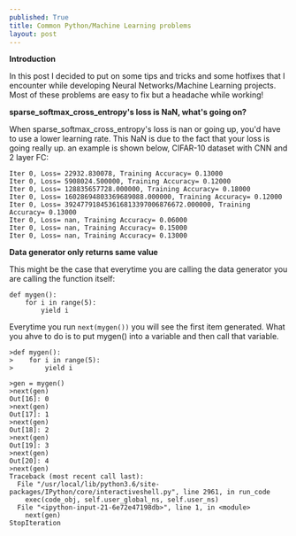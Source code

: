 ```yaml
---
published: True
title: Common Python/Machine Learning problems
layout: post
---
```

**Introduction**

In this post I decided to put on some tips and tricks and some hotfixes that I encounter while developing Neural Networks/Machine Learning projects. Most of these problems are easy to fix but a headache while working!

**sparse_softmax_cross_entropy's loss is NaN, what's going on?**

When sparse_softmax_cross_entropy's loss is nan or going up, you'd have to use a lower learning rate. This NaN is due to the fact that your loss is going really up.
an example is shown below, CIFAR-10 dataset with CNN and 2 layer FC:
```
Iter 0, Loss= 22932.830078, Training Accuracy= 0.13000
Iter 0, Loss= 5908024.500000, Training Accuracy= 0.12000
Iter 0, Loss= 128835657728.000000, Training Accuracy= 0.18000
Iter 0, Loss= 16028694803369689088.000000, Training Accuracy= 0.12000
Iter 0, Loss= 392477918453616813397006876672.000000, Training Accuracy= 0.13000
Iter 0, Loss= nan, Training Accuracy= 0.06000
Iter 0, Loss= nan, Training Accuracy= 0.15000
Iter 0, Loss= nan, Training Accuracy= 0.13000
```

**Data generator only returns same value**

This might be the case that everytime you are calling the data generator you are calling the function itself:
```
def mygen():
    for i in range(5):
        yield i
```

Everytime you run ```next(mygen())``` you will see the first item generated. What you ahve to do is to put mygen() into a variable and then call that variable.
```
>def mygen():
>    for i in range(5):
>        yield i

>gen = mygen()
>next(gen)
Out[16]: 0
>next(gen)
Out[17]: 1
>next(gen)
Out[18]: 2
>next(gen)
Out[19]: 3
>next(gen)
Out[20]: 4
>next(gen)
Traceback (most recent call last):
  File "/usr/local/lib/python3.6/site-packages/IPython/core/interactiveshell.py", line 2961, in run_code
    exec(code_obj, self.user_global_ns, self.user_ns)
  File "<ipython-input-21-6e72e47198db>", line 1, in <module>
    next(gen)
StopIteration

```